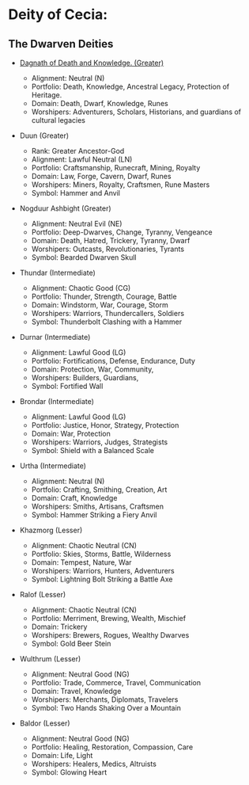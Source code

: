 # Deity of Cecia:
## The Dwarven Deities
 - [Dagnath of Death and Knowledge. (Greater)](...)
    - Alignment: Neutral (N)
    - Portfolio: Death, Knowledge, Ancestral Legacy, Protection of Heritage.
    - Domain: Death, Dwarf, Knowledge, Runes
    - Worshipers: Adventurers, Scholars, Historians, and guardians of cultural legacies

- Duun (Greater)
    - Rank: Greater Ancestor-God
    - Alignment: Lawful Neutral (LN)
    - Portfolio: Craftsmanship, Runecraft, Mining, Royalty
    - Domain: Law, Forge, Cavern, Dwarf, Runes
    - Worshipers: Miners, Royalty, Craftsmen, Rune Masters
    - Symbol: Hammer and Anvil

- Nogduur Ashbight (Greater)
    - Alignment: Neutral Evil (NE)
    - Portfolio: Deep-Dwarves, Change, Tyranny, Vengeance
    - Domain: Death, Hatred, Trickery, Tyranny, Dwarf
    - Worshipers: Outcasts, Revolutionaries, Tyrants
    - Symbol: Bearded Dwarven Skull

- Thundar (Intermediate)
    - Alignment: Chaotic Good (CG)
    - Portfolio: Thunder, Strength, Courage, Battle
    - Domain: Windstorm, War, Courage, Storm
    - Worshipers: Warriors, Thundercallers, Soldiers
    - Symbol: Thunderbolt Clashing with a Hammer

- Durnar (Intermediate)
    - Alignment: Lawful Good (LG)
    - Portfolio: Fortifications, Defense, Endurance, Duty
    - Domain: Protection, War, Community, 
    - Worshipers: Builders, Guardians, 
    - Symbol: Fortified Wall

- Brondar (Intermediate)
    - Alignment: Lawful Good (LG)
    - Portfolio: Justice, Honor, Strategy, Protection
    - Domain: War, Protection
    - Worshipers: Warriors, Judges, Strategists
    - Symbol: Shield with a Balanced Scale

- Urtha (Intermediate)
    - Alignment: Neutral (N)
    - Portfolio: Crafting, Smithing, Creation, Art
    - Domain: Craft, Knowledge
    - Worshipers: Smiths, Artisans, Craftsmen
    - Symbol: Hammer Striking a Fiery Anvil

- Khazmorg (Lesser)
    - Alignment: Chaotic Neutral (CN)
    - Portfolio: Skies, Storms, Battle, Wilderness
    - Domain: Tempest, Nature, War
    - Worshipers: Warriors, Hunters, Adventurers
    - Symbol: Lightning Bolt Striking a Battle Axe


- Ralof (Lesser)
    - Alignment: Chaotic Neutral (CN)
    - Portfolio: Merriment, Brewing, Wealth, Mischief
    - Domain: Trickery
    - Worshipers: Brewers, Rogues, Wealthy Dwarves
    - Symbol: Gold Beer Stein


- Wulthrum (Lesser)
    - Alignment: Neutral Good (NG)
    - Portfolio: Trade, Commerce, Travel, Communication
    - Domain: Travel, Knowledge
    - Worshipers: Merchants, Diplomats, Travelers
    - Symbol: Two Hands Shaking Over a Mountain

- Baldor (Lesser)
    - Alignment: Neutral Good (NG)
    - Portfolio: Healing, Restoration, Compassion, Care
    - Domain: Life, Light
    - Worshipers: Healers, Medics, Altruists
    - Symbol: Glowing Heart

